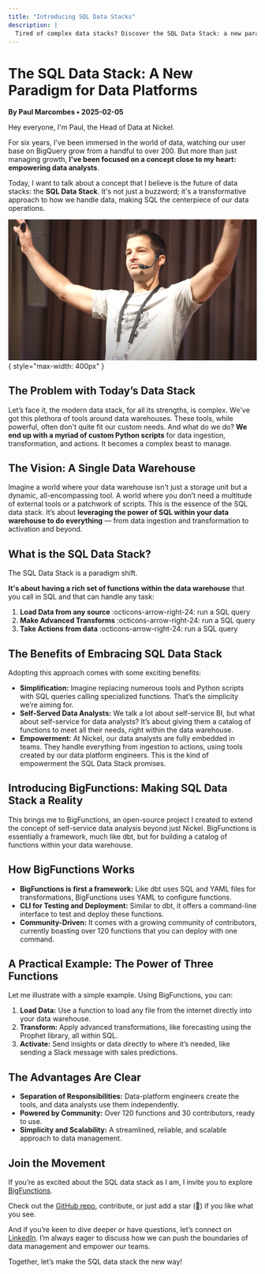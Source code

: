 ```yaml
---
title: "Introducing SQL Data Stacks"
description: |
  Tired of complex data stacks? Discover the SQL Data Stack: a new paradigm that uses SQL for data ingestion, transformation, and activation, empowering analysts and simplifying your data workflow
---
```



# The SQL Data Stack: A New Paradigm for Data Platforms

**By Paul Marcombes  •  2025-02-05**

Hey everyone, I'm Paul, the Head of Data at Nickel.

For six years, I've been immersed in the world of data, watching our user base on BigQuery grow from a handful to over 200. But more than just managing growth, **I've been focused on a concept close to my heart: empowering data analysts**.

Today, I want to talk about a concept that I believe is the future of data stacks: the **SQL Data Stack**. It's not just a buzzword; it's a transformative approach to how we handle data, making SQL the centerpiece of our data operations.


![paul introducing sql data stack](../../assets/blog/2025-02-05_introducing_sql_data_stack.png){ style="max-width: 400px" }
<figure markdown="span">
</figure>


## The Problem with Today’s Data Stack

Let’s face it, the modern data stack, for all its strengths, is complex. We've got this plethora of tools around data warehouses. These tools, while powerful, often don't quite fit our custom needs. And what do we do? **We end up with a myriad of custom Python scripts** for data ingestion, transformation, and actions. It becomes a complex beast to manage.

## The Vision: A Single Data Warehouse

Imagine a world where your data warehouse isn't just a storage unit but a dynamic, all-encompassing tool. A world where you don’t need a multitude of external tools or a patchwork of scripts. This is the essence of the SQL data stack. It’s about **leveraging the power of SQL within your data warehouse to do everything** — from data ingestion and transformation to activation and beyond.

## What is the SQL Data Stack?

The SQL Data Stack is a paradigm shift.

**It's about having a rich set of functions within the data warehouse** that you call in SQL and that can handle any task:

1.  **Load Data from any source** :octicons-arrow-right-24: run a SQL query
2.  **Make Advanced Transforms** :octicons-arrow-right-24: run a SQL query
3.  **Take Actions from data** :octicons-arrow-right-24: run a SQL query


## The Benefits of Embracing SQL Data Stack

Adopting this approach comes with some exciting benefits:

*   **Simplification:** Imagine replacing numerous tools and Python scripts with SQL queries calling specialized functions. That’s the simplicity we’re aiming for.
*   **Self-Served Data Analysts:** We talk a lot about self-service BI, but what about self-service for data analysts? It’s about giving them a catalog of functions to meet all their needs, right within the data warehouse.
*   **Empowerment:** At Nickel, our data analysts are fully embedded in teams. They handle everything from ingestion to actions, using tools created by our data platform engineers. This is the kind of empowerment the SQL Data Stack promises.


## Introducing BigFunctions: Making SQL Data Stack a Reality

This brings me to BigFunctions, an open-source project I created to extend the concept of self-service data analysis beyond just Nickel. BigFunctions is essentially a framework, much like dbt, but for building a catalog of functions within your data warehouse.

## How BigFunctions Works

*   **BigFunctions is first a framework:** Like dbt uses SQL and YAML files for transformations, BigFunctions uses YAML to configure functions.
*   **CLI for Testing and Deployment:** Similar to dbt, it offers a command-line interface to test and deploy these functions.
*   **Community-Driven:** It comes with a growing community of contributors, currently boasting over 120 functions that you can deploy with one command.

## A Practical Example: The Power of Three Functions

Let me illustrate with a simple example. Using BigFunctions, you can:

1.  **Load Data:** Use a function to load any file from the internet directly into your data warehouse.
2.  **Transform:** Apply advanced transformations, like forecasting using the Prophet library, all within SQL.
3.  **Activate:** Send insights or data directly to where it’s needed, like sending a Slack message with sales predictions.

## The Advantages Are Clear

*   **Separation of Responsibilities:** Data-platform engineers create the tools, and data analysts use them independently.
*   **Powered by Community:** Over 120 functions and 30 contributors, ready to use.
*   **Simplicity and Scalability:** A streamlined, reliable, and scalable approach to data management.

## Join the Movement

If you’re as excited about the SQL data stack as I am, I invite you to explore [BigFunctions](../../index.md).

Check out the [GitHub repo](https://github.com/unytics/bigfunctions), contribute, or just add a star (🙏) if you like what you see.

And if you’re keen to dive deeper or have questions, let’s connect on [LinkedIn](https://www.linkedin.com/in/paul-marcombes/). I’m always eager to discuss how we can push the boundaries of data management and empower our teams.

Together, let’s make the SQL data stack the new way!
